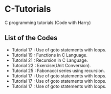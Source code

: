 # C-Tutorials
C programming tutorials (Code with Harry)


## List of the Codes
<ul>
  <li>Tutorial 17 : Use of goto statements with loops.</li>
  <li>Tutorial 19 : Functions in C Language.</li>
  <li>Tutorial 21 : Recursion in C Language.</li>
  <li>Tutorial 22 : Exercise(Unit Conversion).</li>
  <li>Tutorial 25 : Fabonacci series using recursion.</li>
  <li>Tutorial 17 : Use of goto statements with loops.</li>
  <li>Tutorial 17 : Use of goto statements with loops.</li>
  <li>Tutorial 17 : Use of goto statements with loops.</li>
</ul>
